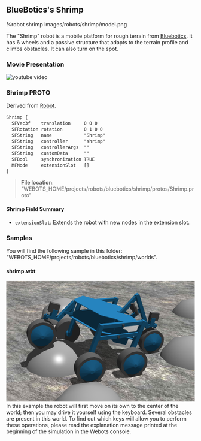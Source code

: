 ## BlueBotics's Shrimp

%robot shrimp images/robots/shrimp/model.png

The "Shrimp" robot is a mobile platform for rough terrain from [Bluebotics](http://www.bluebotics.ch).
It has 6 wheels and a passive structure that adapts to the terrain profile and climbs obstacles.
It can also turn on the spot.

### Movie Presentation

![youtube video](https://www.youtube.com/watch?v=n4rttp8CysU)

### Shrimp PROTO

Derived from [Robot](../reference/robot.md).

```
Shrimp {
  SFVec3f    translation     0 0 0
  SFRotation rotation        0 1 0 0
  SFString   name            "Shrimp"
  SFString   controller      "shrimp"
  SFString   controllerArgs  ""
  SFString   customData      ""
  SFBool     synchronization TRUE
  MFNode     extensionSlot   []
}
```

> **File location**: "WEBOTS\_HOME/projects/robots/bluebotics/shrimp/protos/Shrimp.proto"

#### Shrimp Field Summary

- `extensionSlot`: Extends the robot with new nodes in the extension slot.

### Samples

You will find the following sample in this folder: "WEBOTS\_HOME/projects/robots/bluebotics/shrimp/worlds".

#### shrimp.wbt

![shrimp.wbt.png](images/robots/shrimp/shrimp.wbt.png) In this example the robot will first move on its own to the center of the world; then you may drive it yourself using the keyboard.
Several obstacles are present in this world.
To find out which keys will allow you to perform these operations, please read the explanation message printed at the beginning of the simulation in the Webots console.
